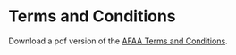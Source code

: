 # Terms and Conditions

Download a pdf version of the [AFAA Terms and Conditions](http://afaa.com/docs/default-source/default-document-library/afaa-terms-conditions.pdf).
